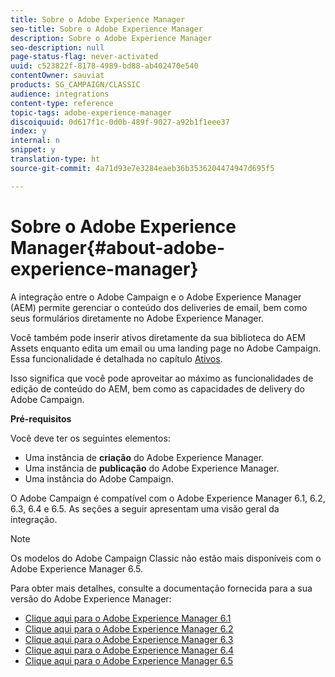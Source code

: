 ```yaml
---
title: Sobre o Adobe Experience Manager
seo-title: Sobre o Adobe Experience Manager
description: Sobre o Adobe Experience Manager
seo-description: null
page-status-flag: never-activated
uuid: c523822f-8178-4989-bd88-ab402470e540
contentOwner: sauviat
products: SG_CAMPAIGN/CLASSIC
audience: integrations
content-type: reference
topic-tags: adobe-experience-manager
discoiquuid: 0d617f1c-0d0b-489f-9027-a92b1f1eee37
index: y
internal: n
snippet: y
translation-type: ht
source-git-commit: 4a71d93e7e3284eaeb36b3536204474947d695f5

---
```



# Sobre o Adobe Experience Manager{#about-adobe-experience-manager}

A integração entre o Adobe Campaign e o Adobe Experience Manager (AEM) permite gerenciar o conteúdo dos deliveries de email, bem como seus formulários diretamente no Adobe Experience Manager.

Você também pode inserir ativos diretamente da sua biblioteca do AEM Assets enquanto edita um email ou uma landing page no Adobe Campaign. Essa funcionalidade é detalhada no capítulo [Ativos](../../integrations/using/sharing-assets-with-adobe-experience-cloud.md).

Isso significa que você pode aproveitar ao máximo as funcionalidades de edição de conteúdo do AEM, bem como as capacidades de delivery do Adobe Campaign.

**Pré-requisitos**

Você deve ter os seguintes elementos:

* Uma instância de **criação** do Adobe Experience Manager.
* Uma instância de **publicação** do Adobe Experience Manager.
* Uma instância do Adobe Campaign.

O Adobe Campaign é compatível com o Adobe Experience Manager 6.1, 6.2, 6.3, 6.4 e 6.5. As seções a seguir apresentam uma visão geral da integração.

>[!NOTE]
>
>Os modelos do Adobe Campaign Classic não estão mais disponíveis com o Adobe Experience Manager 6.5.

Para obter mais detalhes, consulte a documentação fornecida para a sua versão do Adobe Experience Manager:

* [Clique aqui para o Adobe Experience Manager 6.1](https://docs.adobe.com/docs/en/aem/6-1/administer/integration/marketing-cloud/campaign/campaignonpremise.html)
* [Clique aqui para o Adobe Experience Manager 6.2](https://docs.adobe.com/docs/en/aem/6-2/administer/integration/marketing-cloud/campaign/campaignonpremise.html)
* [Clique aqui para o Adobe Experience Manager 6.3](https://helpx.adobe.com/experience-manager/6-3/sites/administering/using/campaignonpremise.html)
* [Clique aqui para o Adobe Experience Manager 6.4](https://helpx.adobe.com/experience-manager/6-4/sites/administering/using/campaignonpremise.html)
* [Clique aqui para o Adobe Experience Manager 6.5](https://helpx.adobe.com/experience-manager/6-5/sites/administering/using/campaignonpremise.html)
